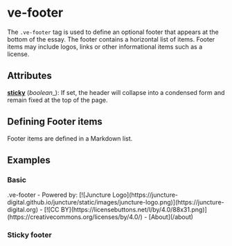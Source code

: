 <style> 
    .markdown-section h2 ~ p > strong > a { color: crimson; font-size: 110%; text-decoration: none; }
    .markdown-section table { 
        margin-left:3rem; 
        width: calc(100% - 6rem); 
        border:1px solid #555;
    }
    .markdown-section td, .markdown-section th {
        border:1px solid #555;
        padding: 8px;
        line-height: 1.2;
    }
    .markdown-section th {
        background-color:#E2F0F7;
        font-weight:bold !important;
        text-align:center !important;
    }
</style>

# ve-footer

The `.ve-footer` tag is used to define an optional footer that appears at the bottom of the essay.  The footer contains a horizontal list of items.  Footer items may include logos, links or other informational items such as a license.

## Attributes

**[sticky](#sticky-footer)** (_boolean__):  If set, the header will collapse into a condensed form and remain fixed at the top of the page.

## Defining Footer items

Footer items are defined in a Markdown list.

## Examples

### Basic

<ve-snippet collapsible label="Footer with linked image, license badge, and About page link">
    .ve-footer
        - Powered by: [![Juncture Logo](https://juncture-digital.github.io/juncture/static/images/juncture-logo.png)](https://juncture-digital.org)
        - [![CC BY](https://licensebuttons.net/l/by/4.0/88x31.png)](https://creativecommons.org/licenses/by/4.0/)
        - [About](/about)
</ve-snippet>

### Sticky footer

